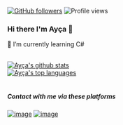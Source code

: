 [![GitHub followers](https://img.shields.io/github/followers/aycakdemr.svg?style=social&label=Follow&maxAge=2592000)](https://github.com/aycakdemr?tab=followers)
![Profile views](https://gpvc.arturio.dev/aycakdemr)<br/>


### Hi there I'm Ayça 👋 
<!--
**aycakdemr/aycakdemr** is a ✨ _special_ ✨ repository because its `README.md` (this file) appears on your GitHub profile.

Here are some ideas to get you started:

- 🔭 I’m currently working on ...
- 🌱 I’m currently learning ...
- 👯 I’m looking to collaborate on ...
- 🤔 I’m looking for help with ...
- 💬 Ask me about ...
- 📫 How to reach me: ...
- 😄 Pronouns: ...
- ⚡ Fun fact: ...
-->
🌱 I’m currently learning C#<br/><br/>



[![Ayça's github stats](https://github-readme-stats.vercel.app/api?username=aycakdemr&theme=cobalt)](https://github.com/aycakdemr/github-readme-stats)<br/>
[![Ayça's top languages](https://github-readme-stats.vercel.app/api/top-langs/?username=aycakdemr&theme=cobalt)](https://github.com/aycakdemr/github-readme-stats)<br/><br/>

##### Contact with me via these platforms
[![image](	https://img.shields.io/badge/LinkedIn-0077B5?style=for-the-badge&logo=linkedin&logoColor=white)](https://www.linkedin.com/in/aycaakdemir/)
[![image](	https://img.shields.io/badge/Gmail-D14836?style=for-the-badge&logo=gmail&logoColor=white)](https://mail.google.com/mail/u/0/#inbox?compose=GTvVlcSPFdVqfDvllvVVzQnntbNwxvHRwHNSPpfLPlFswrJtcjpNmkJZKpbcMsJtwDlFZwrGqzHJB)

